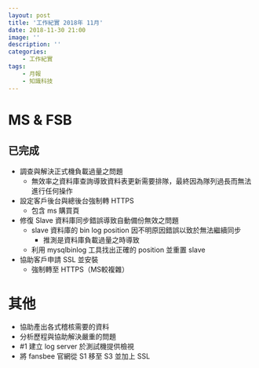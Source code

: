 ```yaml
---
layout: post
title: '工作紀實 2018年 11月'
date: 2018-11-30 21:00
image: ''
description: ''
categories:
    - 工作紀實
tags:
    - 月報
    - 知識科技
---
```


# MS & FSB

## 已完成

* 調查與解決正式機負載過量之問題
    + 無效率之資料庫查詢導致資料表更新需要排隊，最終因為隊列過長而無法進行任何操作
* 設定客戶後台與總後台強制轉 HTTPS
    + 包含 ms 購買頁
* 修復 Slave 資料庫同步錯誤導致自動備份無效之問題
    + slave 資料庫的 bin log position 因不明原因錯誤以致於無法繼續同步
        - 推測是資料庫負載過量之時導致
    + 利用 mysqlbinlog 工具找出正確的 position 並重置 slave 
* 協助客戶申請 SSL 並安裝
    + 強制轉至 HTTPS（MS較複雜）

# 其他

* 協助產出各式稽核需要的資料
* 分析歷程與協助解決嚴重的問題
* #1 建立 log server 於測試機提供檢視
* 將 fansbee 官網從 S1 移至 S3 並加上 SSL
